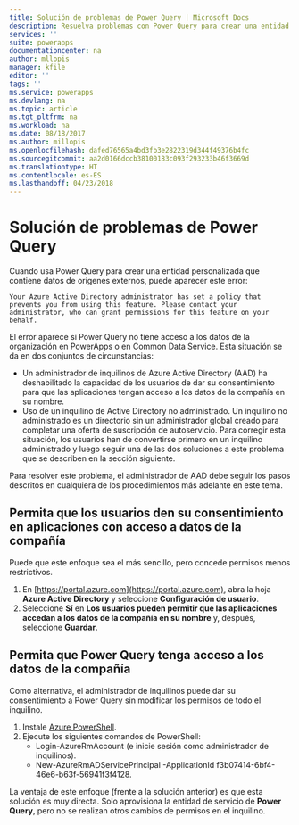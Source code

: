 ```yaml
---
title: Solución de problemas de Power Query | Microsoft Docs
description: Resuelva problemas con Power Query para crear una entidad personalizada en Common Data Service para aplicaciones
services: ''
suite: powerapps
documentationcenter: na
author: mllopis
manager: kfile
editor: ''
tags: ''
ms.service: powerapps
ms.devlang: na
ms.topic: article
ms.tgt_pltfrm: na
ms.workload: na
ms.date: 08/18/2017
ms.author: millopis
ms.openlocfilehash: dafed76565a4bd3fb3e2822319d344f49376b4fc
ms.sourcegitcommit: aa2d0166dccb38100183c093f293233b46f3669d
ms.translationtype: HT
ms.contentlocale: es-ES
ms.lasthandoff: 04/23/2018
---
```

# <a name="troubleshooting-power-query"></a>Solución de problemas de Power Query
Cuando usa Power Query para crear una entidad personalizada que contiene datos de orígenes externos, puede aparecer este error:

`Your Azure Active Directory administrator has set a policy that prevents you from using this feature. Please contact your administrator, who can grant permissions for this feature on your behalf.`

El error aparece si Power Query no tiene acceso a los datos de la organización en PowerApps o en Common Data Service. Esta situación se da en dos conjuntos de circunstancias:

* Un administrador de inquilinos de Azure Active Directory (AAD) ha deshabilitado la capacidad de los usuarios de dar su consentimiento para que las aplicaciones tengan acceso a los datos de la compañía en su nombre.
* Uso de un inquilino de Active Directory no administrado. Un inquilino no administrado es un directorio sin un administrador global creado para completar una oferta de suscripción de autoservicio. Para corregir esta situación, los usuarios han de convertirse primero en un inquilino administrado y luego seguir una de las dos soluciones a este problema que se describen en la sección siguiente.

Para resolver este problema, el administrador de AAD debe seguir los pasos descritos en cualquiera de los procedimientos más adelante en este tema.

## <a name="allow-users-to-consent-to-apps-that-access-company-data"></a>Permita que los usuarios den su consentimiento en aplicaciones con acceso a datos de la compañía
Puede que este enfoque sea el más sencillo, pero concede permisos menos restrictivos.

1. En [https://portal.azure.com](https://portal.azure.com), abra la hoja **Azure Active Directory** y seleccione **Configuración de usuario**.
1. Seleccione **Sí** en **Los usuarios pueden permitir que las aplicaciones accedan a los datos de la compañía en su nombre**  y, después, seleccione **Guardar**.

## <a name="allow-power-query-to-access-company-data"></a>Permita que Power Query tenga acceso a los datos de la compañía
Como alternativa, el administrador de inquilinos puede dar su consentimiento a Power Query sin modificar los permisos de todo el inquilino.

1. Instale [Azure PowerShell](https://docs.microsoft.com/powershell/azure/install-azurerm-ps).
2. Ejecute los siguientes comandos de PowerShell:
   * Login-AzureRmAccount (e inicie sesión como administrador de inquilinos).
   * New-AzureRmADServicePrincipal -ApplicationId f3b07414-6bf4-46e6-b63f-56941f3f4128.

La ventaja de este enfoque (frente a la solución anterior) es que esta solución es muy directa. Solo aprovisiona la entidad de servicio de **Power Query**, pero no se realizan otros cambios de permisos en el inquilino.

